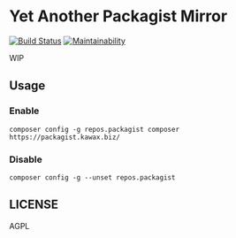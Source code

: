 # Yet Another Packagist Mirror

[![Build Status](https://travis-ci.com/kawax/packagist-bot.svg?branch=master)](https://travis-ci.com/kawax/packagist-bot)
[![Maintainability](https://api.codeclimate.com/v1/badges/f60ac2f4e92f3f839107/maintainability)](https://codeclimate.com/github/kawax/packagist-bot/maintainability)


WIP

## Usage

### Enable
```
composer config -g repos.packagist composer https://packagist.kawax.biz/
```

### Disable
```
composer config -g --unset repos.packagist
```

## LICENSE
AGPL
